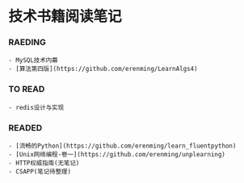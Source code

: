 # 技术书籍阅读笔记
### RAEDING
    - MySQL技术内幕
    - [算法第四版](https://github.com/erenming/LearnAlgs4)
### TO READ
    - redis设计与实现
### READED
    - [流畅的Python](https://github.com/erenming/learn_fluentpython)
    - [Unix网络编程-卷一](https://github.com/erenming/unplearning)
    - HTTP权威指南(无笔记)
    - CSAPP(笔记待整理)